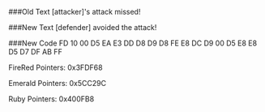 ###Old Text
[attacker]'s 
attack missed!

###New Text
[defender] avoided
the attack!

###New Code
FD 10 00 D5 EA E3 DD D8 D9 D8 FE E8 DC D9 00 D5 E8 E8 D5 D7 DF AB FF

FireRed Pointers: 0x3FDF68

Emerald Pointers: 0x5CC29C

Ruby Pointers: 0x400FB8